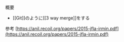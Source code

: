 概要
- [[Git]]のように[[3 way merge]]をする

参考
[https://anil.recoil.org/papers/2015-jfla-irmin.pdf](https://anil.recoil.org/papers/2015-jfla-irmin.pdf)